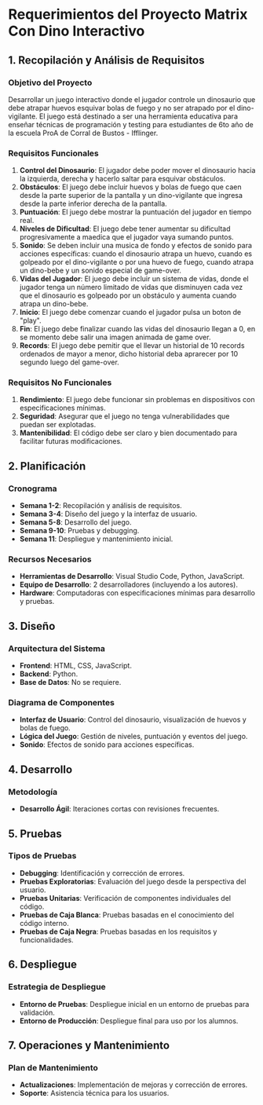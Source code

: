 # Requerimientos del Proyecto Matrix Con Dino Interactivo

## 1. Recopilación y Análisis de Requisitos

### Objetivo del Proyecto
Desarrollar un juego interactivo donde el jugador controle un dinosaurio que debe atrapar huevos esquivar bolas de fuego y no ser atrapado por el dino-vigilante. El juego está destinado a ser una herramienta educativa para enseñar técnicas de programación y testing para estudiantes de 6to año de la escuela ProA de Corral de Bustos - Ifflinger.

### Requisitos Funcionales
1. **Control del Dinosaurio**: El jugador debe poder mover el dinosaurio hacia la izquierda, derecha y hacerlo saltar para esquivar obstáculos.
2. **Obstáculos**: El juego debe incluir huevos y bolas de fuego que caen desde la parte superior de la pantalla y un dino-vigilante que ingresa desde la parte inferior derecha de la pantalla. 
3. **Puntuación**: El juego debe mostrar la puntuación del jugador en tiempo real.
4. **Niveles de Dificultad**: El juego debe tener aumentar su dificultad progresivamente a maedica que el jugador vaya sumando puntos.
5. **Sonido**: Se deben incluir una musica de fondo y efectos de sonido para acciones específicas: cuando el dinosaurio atrapa un huevo, cuando es golpeado por el dino-vigilante o por una huevo de fuego, cuando atrapa un dino-bebe y un sonido especial de game-over.
6. **Vidas del Jugador**: El juego debe incluir un sistema de vidas, donde el jugador tenga un número limitado de vidas que disminuyen cada vez que el dinosaurio es golpeado por un obstáculo y aumenta cuando atrapa un dino-bebe.
7. **Inicio**: El juego debe comenzar cuando el jugador pulsa un boton de "play".
8. **Fin**: El juego debe finalizar cuando las vidas del dinosaurio llegan a 0, en se momento debe salir una imagen animada de game over.  
9. **Records**: El juego debe pemitir que el llevar un historial de 10 records ordenados de mayor a menor, dicho historial deba aprarecer por 10 segundo luego del game-over. 

### Requisitos No Funcionales
1. **Rendimiento**: El juego debe funcionar sin problemas en dispositivos con especificaciones mínimas.
2. **Seguridad**: Asegurar que el juego no tenga vulnerabilidades que puedan ser explotadas.
3. **Mantenibilidad**: El código debe ser claro y bien documentado para facilitar futuras modificaciones.

## 2. Planificación

### Cronograma
- **Semana 1-2**: Recopilación y análisis de requisitos.
- **Semana 3-4**: Diseño del juego y la interfaz de usuario.
- **Semana 5-8**: Desarrollo del juego.
- **Semana 9-10**: Pruebas y debugging.
- **Semana 11**: Despliegue y mantenimiento inicial.

### Recursos Necesarios
- **Herramientas de Desarrollo**: Visual Studio Code, Python, JavaScript.
- **Equipo de Desarrollo**: 2 desarrolladores (incluyendo a los autores).
- **Hardware**: Computadoras con especificaciones mínimas para desarrollo y pruebas.

## 3. Diseño

### Arquitectura del Sistema
- **Frontend**: HTML, CSS, JavaScript.
- **Backend**: Python.
- **Base de Datos**: No se requiere.

### Diagrama de Componentes
- **Interfaz de Usuario**: Control del dinosaurio, visualización de huevos y bolas de fuego.
- **Lógica del Juego**: Gestión de niveles, puntuación y eventos del juego.
- **Sonido**: Efectos de sonido para acciones específicas.

## 4. Desarrollo

### Metodología
- **Desarrollo Ágil**: Iteraciones cortas con revisiones frecuentes.

## 5. Pruebas

### Tipos de Pruebas
- **Debugging**: Identificación y corrección de errores.
- **Pruebas Exploratorias**: Evaluación del juego desde la perspectiva del usuario.
- **Pruebas Unitarias**: Verificación de componentes individuales del código.
- **Pruebas de Caja Blanca**: Pruebas basadas en el conocimiento del código interno.
- **Pruebas de Caja Negra**: Pruebas basadas en los requisitos y funcionalidades.

## 6. Despliegue

### Estrategia de Despliegue
- **Entorno de Pruebas**: Despliegue inicial en un entorno de pruebas para validación.
- **Entorno de Producción**: Despliegue final para uso por los alumnos.

## 7. Operaciones y Mantenimiento

### Plan de Mantenimiento
- **Actualizaciones**: Implementación de mejoras y corrección de errores.
- **Soporte**: Asistencia técnica para los usuarios.

